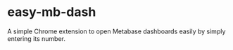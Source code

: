# easy-mb-dash
A simple Chrome extension to open Metabase dashboards easily by simply entering its number.

